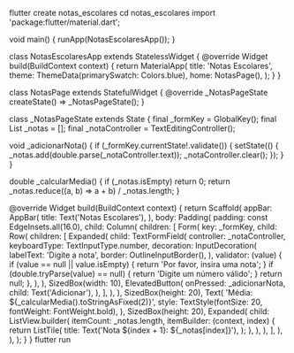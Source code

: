 flutter create notas_escolares
cd notas_escolares
import 'package:flutter/material.dart';

void main() {
  runApp(NotasEscolaresApp());
}

class NotasEscolaresApp extends StatelessWidget {
  @override
  Widget build(BuildContext context) {
    return MaterialApp(
      title: 'Notas Escolares',
      theme: ThemeData(primarySwatch: Colors.blue),
      home: NotasPage(),
    );
  }
}

class NotasPage extends StatefulWidget {
  @override
  _NotasPageState createState() => _NotasPageState();
}

class _NotasPageState extends State<NotasPage> {
  final _formKey = GlobalKey<FormState>();
  final List<double> _notas = [];
  final _notaController = TextEditingController();

  void _adicionarNota() {
    if (_formKey.currentState!.validate()) {
      setState(() {
        _notas.add(double.parse(_notaController.text));
        _notaController.clear();
      });
    }
  }

  double _calcularMedia() {
    if (_notas.isEmpty) return 0;
    return _notas.reduce((a, b) => a + b) / _notas.length;
  }

  @override
  Widget build(BuildContext context) {
    return Scaffold(
      appBar: AppBar(
        title: Text('Notas Escolares'),
      ),
      body: Padding(
        padding: const EdgeInsets.all(16.0),
        child: Column(
          children: [
            Form(
              key: _formKey,
              child: Row(
                children: [
                  Expanded(
                    child: TextFormField(
                      controller: _notaController,
                      keyboardType: TextInputType.number,
                      decoration: InputDecoration(
                        labelText: 'Digite a nota',
                        border: OutlineInputBorder(),
                      ),
                      validator: (value) {
                        if (value == null || value.isEmpty) {
                          return 'Por favor, insira uma nota';
                        }
                        if (double.tryParse(value) == null) {
                          return 'Digite um número válido';
                        }
                        return null;
                      },
                    ),
                  ),
                  SizedBox(width: 10),
                  ElevatedButton(
                    onPressed: _adicionarNota,
                    child: Text('Adicionar'),
                  ),
                ],
              ),
            ),
            SizedBox(height: 20),
            Text(
              'Média: ${_calcularMedia().toStringAsFixed(2)}',
              style: TextStyle(fontSize: 20, fontWeight: FontWeight.bold),
            ),
            SizedBox(height: 20),
            Expanded(
              child: ListView.builder(
                itemCount: _notas.length,
                itemBuilder: (context, index) {
                  return ListTile(
                    title: Text('Nota ${index + 1}: ${_notas[index]}'),
                  );
                },
              ),
            ),
          ],
        ),
      ),
    );
  }
}
flutter run
